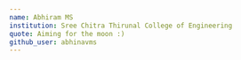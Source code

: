 ```yaml
---
name: Abhiram MS
institution: Sree Chitra Thirunal College of Engineering
quote: Aiming for the moon :)
github_user: abhinavms
---
```

